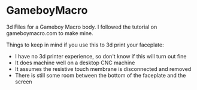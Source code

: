 # GameboyMacro
3d Files for a Gameboy Macro body. I followed the tutorial on gameboymacro.com to make mine.

Things to keep in mind if you use this to 3d print your faceplate:

  * I have no 3d printer experience, so don't know if this will turn out fine
  * It does machine well on a desktop CNC machine
  * It assumes the resistive touch membrane is disconnected and removed
  * There is still some room between the bottom of the faceplate and the screen

